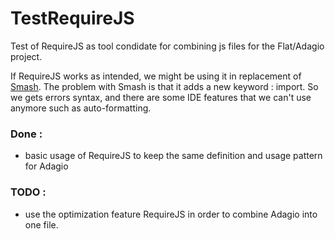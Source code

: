 TestRequireJS
=============

Test of RequireJS as tool condidate for combining js files for the Flat/Adagio project. 

If RequireJS works as intended, we might be using it in replacement of [Smash](https://github.com/mbostock/smash). 
The problem with Smash is that it adds a new keyword : import. So we gets errors 
syntax, and there are some IDE features that we can't use anymore such as auto-formatting. 

### Done : 
 * basic usage of RequireJS to keep the same definition and usage pattern for Adagio

### TODO : 
 * use the optimization feature RequireJS in order to combine Adagio into one file. 
